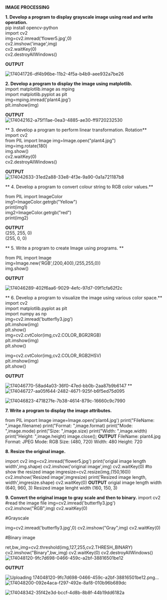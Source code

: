 **IMAGE PROCESSING**<BR>

**1. Develop a program to display grayscale image using read and write operation.**<BR>
pip install opencv-python<BR>
import cv2<BR>
img=cv2.imread('flower5.jpg',0)<BR>
cv2.imshow('image',img)<BR>
cv2.waitKey(0)<BR>
cv2.destroyAllWindows()<BR>

**OUTPUT**<BR>

![174041726-df4b96be-11b2-4f5a-b4b9-aee932a7be26](https://user-images.githubusercontent.com/98145297/175274035-294e0072-cbfe-401a-9071-261287760dfd.png)<BR>

**2. Develop a program to display the image using matplotlib.**<BR>
  import matplotlib.image as mping<BR>
import matplotlib.pyplot as plt<BR>
img=mping.imread('plant4.jpg')<BR>
plt.imshow(img)<BR>
  
  **OUTPUT**<BR>
  ![174042162-a75f11ae-0ea3-4885-ae30-ff9720232530](https://user-images.githubusercontent.com/98145297/175275091-97edf2c2-ee5d-4fdf-b351-93f8fa21e849.png)<BR>

  
** 3. develop a program to perform linear transformation. Rotation**<BR>
  import cv2<BR>
from PIL import Image
img=Image.open("plant4.jpg")<BR>
img=img.rotate(180)<BR>
img.show()<BR>
cv2.waitKey(0)<BR>
cv2.destroyAllWindows()<BR>

  **OUTPUT**<BR>
  ![174042633-31ed2a88-33e8-4f3e-9a90-0a1a721187b8](https://user-images.githubusercontent.com/98145297/175275653-ab0b3810-d5e9-4edb-865c-d00aff10d598.png)<BR>
  
**  4. Develop a program to convert colour string to RGB color values.**<BR>
  
  from PIL import ImageColor<BR>
img1=ImageColor.getrgb("Yellow")<BR>
print(img1)<BR>
img2=ImageColor.getrgb("red")<BR>
print(img2)<BR>
 
 **OUTPUT**<BR>
(255, 255, 0)<BR>
(255, 0, 0) <BR>
  
** 5. Write a program to create Image using programs. **  <BR>
  
  from PIL import Image<BR>
img=Image.new('RGB',(200,400),(255,255,0))<BR>
img.show()<BR>
  
**OUTPUT**<BR>
  
  ![174046289-402f6aa6-9029-4efc-97d7-09f1cfa62f2c](https://user-images.githubusercontent.com/98145297/175276686-a802ba7b-ea22-4d22-8a68-7b1eaca0c2ae.png)<BR>


** 6. Develop a program to visualize the image using various color space.**<BR>
  import cv2<BR>
import matplotlib.pyplot as plt<BR>
import numpy as np<BR>
img=cv2.imread('butterfly3.jpg')<BR>
plt.imshow(img)<BR>
plt.show()<BR>
img=cv2.cvtColor(img,cv2.COLOR_BGR2RGB)<BR>
plt.imshow(img)<BR>
plt.show()<BR>

img=cv2.cvtColor(img,cv2.COLOR_RGB2HSV)<BR>
plt.imshow(img)<BR>
plt.show()<BR>
 
  **OUTPUT**
  
  ![174046770-58ad4a03-36f0-47ed-bb0b-2aa87b9b6147](https://user-images.githubusercontent.com/98145297/175281940-dfad1a6a-4509-4cf5-b642-eb50a6ca9901.png)
**<BR>![174046727-aa05f644-2482-4671-925f-b6f5ed75d095](https://user-images.githubusercontent.com/98145297/175281920-c7b6672d-0b1d-4b9a-bd91-72bcf1a5289f.png)

  
  
![174046823-471827fe-7b38-4614-879c-16660c9c7990](https://user-images.githubusercontent.com/98145297/175280792-bfd9c63b-0acd-4100-885d-8c93373150ae.png)

**7. Write a program to display the image attributes.**
  
  from PIL import Image
image=Image.open('plant4.jpg')
print("FileName: ",image.filename)
print("Format: ",image.format)
print("Mode: ",image.mode)
print("Size: ",image.size)
print("Width: ",image.width)
print("Height: ",image.height)
image.close();
**OUTPUT**
FileName: plant4.jpg
Format: JPEG
Mode: RGB
Size: (480, 720)
Width: 480
Height: 720
  
**8. Resize the original image.**
  
 import cv2
img=cv2.imread('flower5.jpg')
print('origial image length width',img.shape)
cv2.imshow('original image',img)
cv2.waitKey(0)
#to show the resized image
imgresize=cv2.resize(img,(150,160))
cv2.imshow('Resized image',imgresize)
print('Resized image length, width',imgresize.shape)
cv2.waitKey(0)
**OUTPUT**
origial image length width (640, 960, 3)
Resized image lenght width (160, 150, 3)
  
**9. Convert the original image to gray scale and then to binary.**
import cv2
#read the image file
img=cv2.imread('butterfly3.jpg')
cv2.imshow("RGB",img)
cv2.waitKey(0)

#Grayscale

img=cv2.imread('butterfly3.jpg',0)
cv2.imshow("Gray",img)
cv2.waitKey(0)

#Binary image

ret,bw_img=cv2.threshold(img,127,255,cv2.THRESH_BINARY)
cv2.imshow("Binary",bw_img)
cv2.waitKey(0)
cv2.destroyAllWindows()![174048120-9fc7d698-0466-459c-a2bf-38816501be12](https://user-images.githubusercontent.com/98145297/175283116-69ecad53-cd8f-41e4-a13b-c1be6d5638ad.png)

**OUTPUT**

  ![Uploading 174048120-9fc7d698-0466-459c-a2bf-38816501be12.png…]()
![174048200-092e4aca-f297-492e-8af8-010b96b689dc](https://user-images.githubusercontent.com/98145297/175283136-84d6df80-1b53-4cb5-8bf3-6023078ae241.png)

  
![174048342-35f42e3d-bccf-4d8b-8b8f-44b19dd6182a](https://user-images.githubusercontent.com/98145297/175282802-fa368b84-bab0-4323-9203-9356ff8e3369.png)

  
  
